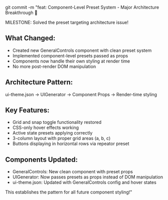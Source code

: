git commit -m "feat: Component-Level Preset System - Major Architecture Breakthrough 🚀

MILESTONE: Solved the preset targeting architecture issue!

## What Changed:
- Created new GeneralControls component with clean preset system
- Implemented component-level presets passed as props
- Components now handle their own styling at render time
- No more post-render DOM manipulation

## Architecture Pattern:
ui-theme.json → UIGenerator → Component Props → Render-time styling

## Key Features:
- Grid and snap toggle functionality restored
- CSS-only hover effects working
- Active state presets applying correctly  
- 3-column layout with proper grid areas (a, b, c)
- Buttons displaying in horizontal rows via repeator preset

## Components Updated:
- GeneralControls: New clean component with preset props
- UIGenerator: Now passes presets as props instead of DOM manipulation
- ui-theme.json: Updated with GeneralControls config and hover states

This establishes the pattern for all future component styling!"